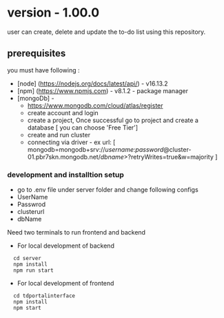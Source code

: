 # version - 1.00.0

user can create, delete and update the to-do list using this repository.

## prerequisites
you must have following : 
* [node] (https://nodejs.org/docs/latest/api/) - v16.13.2
* [npm] (https://www.npmjs.com) - v8.1.2 - package manager
* [mongoDb] - 
  - https://www.mongodb.com/cloud/atlas/register
  - create account and login
  - create a project, Once successful go to project and create a database [ you can choose 'Free Tier']
  - create and run cluster
  - connecting via driver - ex url: [ mongodb=mongodb+srv://<i>username</i>:<i>password</i>@cluster-01.pbr7skn.mongodb.net/<i>dbname</i>>?retryWrites=true&w=majority ]


### development and installtion setup

* go to .env file under server folder and change following configs
  <li>UserName</li>
  <li>Passwrod</li>
  <li>clusterurl</li>
  <li>dbName</li>

Need two terminals to run frontend and backend

- For local development of backend
```
  cd server
  npm install
  npm run start

```

- For local development of frontend
```
  cd tdportalinterface
  npm install
  npm start

```